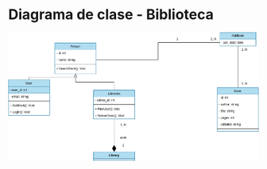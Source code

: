 # Diagrama de clase - Biblioteca

<div align=center>

![img](./img/diagrama-clase-biblioteca.drawio.png)

</div>